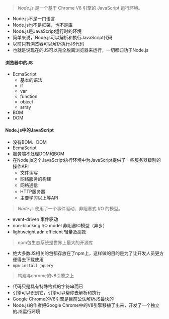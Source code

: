 > *Node*.*js* 是一个基于 Chrome V8 引擎的 JavaScript 运行环境。

- Node.js不是一门语言
- Node.js也不是框架，也不是库
- Node.js是JavaScript运行时的环境
- 简单来说，Node.js可以解析和执行JavaScript代码
- 以前只有浏览器可以解析执行JS代码
- 也就是说现在的JS可以完全脱离浏览器来运行，一切都归功于Node.js

#### 浏览器中的JS

- EcmaScript
    - 基本的语法
    - if
    - var
    - function
    - object
    - array
- BOM
- DOM

#### Node.js中的JavaScript

- 没有BOM、DOM
- EcmaScript
- 服务端不处理DOM和BOM
- 在Node.js这个JavaScript执行环境中为JavaScript提供了一些服务器级别的操作API
    - 文件读写
    - 网络服务的构建
    - 网络通信
    - HTTP服务器
    - 主要学习以上等API

> *Node*.*js* 使用了一个事件驱动、非阻塞式 I/O 的模型。

- event-driven 事件驱动
- non-blocking I/O model 非阻塞IO模型（异步）
- lightweight adn efficient 轻量及高效

> npm包生态系统是世界上最大的开源库

- 绝大多数JS相关的包都存放在了npm上，这样做的目的是为了让开发人员更方便得去下载使用
- `npm install jquery`

> 构建与chrome的v8引擎之上

- 代码只是具有特殊格式的字符串而已
- 引擎可以识别它，引擎可以帮你去解析和执行
- Google Chrome的V8引擎是目前公认解析JS最快的
- Node.js的作者把Google Chrome中的V8引擎移植了出来，开发了一个独立的JS运行环境